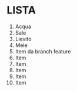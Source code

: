 # LISTA


1. Acqua
2. Sale
3. Lievito
4. Mele
5. Item da branch feature
6. Item
7. Item
8. Item
9. Item
10. Item
